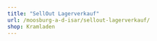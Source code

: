 ```yaml
---
title: "SellOut Lagerverkauf"
url: /moosburg-a-d-isar/sellout-lagerverkauf/
shop: Kramladen
---
```

